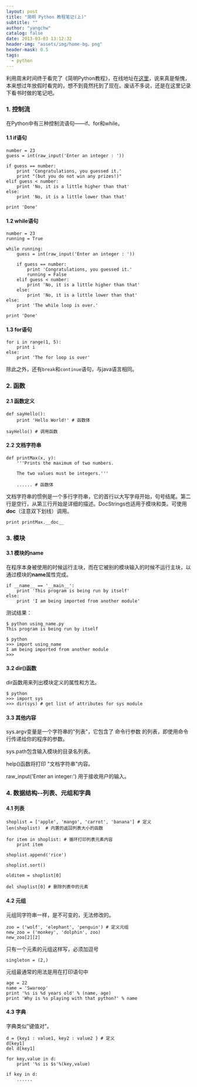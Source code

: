 ```yaml
---
layout: post
title: "简明 Python 教程笔记(上)"
subtitle: ""
author: "yangchw"
catalog: false
date: 2013-03-03 13:12:32
header-img: "assets/img/home-bg。png"
header-mask: 0.5
tags:
  - python
---
```


利用周末时间终于看完了《简明Python教程》，在线地址在[这里][1]，说来真是惭愧，本来想过年放假时看完的，想不到竟然托到了现在。废话不多说，还是在这里记录下看书时做的笔记吧。

### 1. 控制流

在Python中有三种控制流语句——if、for和while。

#### 1.1 if语句

    number = 23
    guess = int(raw_input('Enter an integer : '))
    
    if guess == number:
        print 'Congratulations, you guessed it.' 
        print "(but you do not win any prizes!)" 
    elif guess < number:
        print 'No, it is a little higher than that' 
    else:
        print 'No, it is a little lower than that' 
    
    print 'Done'
    

#### 1.2 while语句

    number = 23
    running = True
    
    while running:
        guess = int(raw_input('Enter an integer : '))
    
        if guess == number:
            print 'Congratulations, you guessed it.' 
            running = False 
        elif guess < number:
            print 'No, it is a little higher than that' 
        else:
            print 'No, it is a little lower than that' 
    else:
        print 'The while loop is over.' 
    
    print 'Done'
    

#### 1.3 for语句

    for i in range(1, 5):
        print i
    else:
        print 'The for loop is over'
    

除此之外，还有`break`和`continue`语句，与java语言相同。

### 2. 函数

#### 2.1 函数定义

    def sayHello():
        print 'Hello World!' # 函数体
    
    sayHello() # 调用函数
    

#### 2.2 文档字符串

    def printMax(x, y):
        '''Prints the maximum of two numbers.
    
        The two values must be integers.'''
    
        ...... # 函数体
    

文档字符串的惯例是一个多行字符串，它的首行以大写字母开始，句号结尾。第二行是空行，从第三行开始是详细的描述。DocStrings也适用于模块和类。可使用**doc**（注意双下划线）调用。

    print printMax.__doc__
    

### 3. 模块

#### 3.1 模块的**name**

在程序本身被使用的时候运行主块，而在它被别的模块输入的时候不运行主块，以通过模块的**name**属性完成。

    if __name__ == '__main__':
        print 'This program is being run by itself'
    else:
        print 'I am being imported from another module'
    

测试结果：

    $ python using_name.py
    This program is being run by itself
    
    $ python
    >>> import using_name
    I am being imported from another module
    >>>
    

#### 3.2 dir()函数

dir函数用来列出模块定义的属性和方法。

    $ python
    >>> import sys
    >>> dir(sys) # get list of attributes for sys module
    

#### 3.3 其他内容

sys.argv变量是一个字符串的"列表"，它包含了 命令行参数 的列表，即使用命令行传递给你的程序的参数。

sys.path包含输入模块的目录名列表。

help()函数将打印 "文档字符串"内容。

raw_input('Enter an integer:') 用于接收用户的输入。

### 4. 数据结构--列表、元组和字典

#### 4.1 列表

    shoplist = ['apple', 'mango', 'carrot', 'banana'] # 定义
    len(shoplist)  # 内置的返回列表大小的函数
    
    for item in shoplist: # 循环打印列表元素内容
        print item
    
    shoplist.append('rice')
    
    shoplist.sort()
    
    olditem = shoplist[0]
    
    del shoplist[0] # 删除列表中的元素
    

#### 4.2 元组

元组同字符串一样，是不可变的，无法修改的。

    zoo = ('wolf', 'elephant', 'penguin') # 定义元组
    new_zoo = ('monkey', 'dolphin', zoo)
    new_zoo[2][2]
    

只有一个元素的元组这样写，必须加逗号

    singleton = (2,)
    

元组最通常的用法是用在打印语句中

    age = 22
    name = 'Swaroop'
    print '%s is %d years old' % (name, age)
    print 'Why is %s playing with that python?' % name
    

#### 4.3 字典

字典类似"键值对"。

    d = {key1 : value1, key2 : value2 } # 定义
    d[key1]
    del d[key1]
    
    for key,value in d:
        print '%s is $s'%(key,value)
    
    if key in d:
        ......

 [1]: http://woodpecker.org.cn/abyteofpython_cn/chinese/